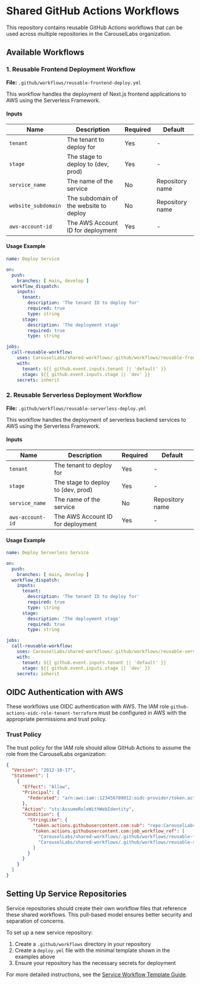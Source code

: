 # Shared GitHub Actions Workflows

This repository contains reusable GitHub Actions workflows that can be used across multiple repositories in the CarouselLabs organization.

## Available Workflows

### 1. Reusable Frontend Deployment Workflow

**File:** `.github/workflows/reusable-frontend-deploy.yml`

This workflow handles the deployment of Next.js frontend applications to AWS using the Serverless Framework.

#### Inputs

| Name | Description | Required | Default |
|------|-------------|----------|---------|
| `tenant` | The tenant to deploy for | Yes | - |
| `stage` | The stage to deploy to (dev, prod) | Yes | - |
| `service_name` | The name of the service | No | Repository name |
| `website_subdomain` | The subdomain of the website to deploy | No | Repository name |
| `aws-account-id` | The AWS Account ID for deployment | Yes | - |

#### Usage Example

```yaml
name: Deploy Service

on:
  push:
    branches: [ main, develop ]
  workflow_dispatch:
    inputs:
      tenant:
        description: 'The tenant ID to deploy for'
        required: true
        type: string
      stage:
        description: 'The deployment stage'
        required: true
        type: string

jobs:
  call-reusable-workflow:
    uses: CarouselLabs/shared-workflows/.github/workflows/reusable-frontend-deploy.yml@main
    with:
      tenant: ${{ github.event.inputs.tenant || 'default' }}
      stage: ${{ github.event.inputs.stage || 'dev' }}
    secrets: inherit
```

### 2. Reusable Serverless Deployment Workflow

**File:** `.github/workflows/reusable-serverless-deploy.yml`

This workflow handles the deployment of serverless backend services to AWS using the Serverless Framework.

#### Inputs

| Name | Description | Required | Default |
|------|-------------|----------|---------|
| `tenant` | The tenant to deploy for | Yes | - |
| `stage` | The stage to deploy to (dev, prod) | Yes | - |
| `service_name` | The name of the service | No | Repository name |
| `aws-account-id` | The AWS Account ID for deployment | Yes | - |

#### Usage Example

```yaml
name: Deploy Serverless Service

on:
  push:
    branches: [ main, develop ]
  workflow_dispatch:
    inputs:
      tenant:
        description: 'The tenant ID to deploy for'
        required: true
        type: string
      stage:
        description: 'The deployment stage'
        required: true
        type: string

jobs:
  call-reusable-workflow:
    uses: CarouselLabs/shared-workflows/.github/workflows/reusable-serverless-deploy.yml@main
    with:
      tenant: ${{ github.event.inputs.tenant || 'default' }}
      stage: ${{ github.event.inputs.stage || 'dev' }}
    secrets: inherit
```

## OIDC Authentication with AWS

These workflows use OIDC authentication with AWS. The IAM role `github-actions-oidc-role-tenant-terraform` must be configured in AWS with the appropriate permissions and trust policy.

### Trust Policy

The trust policy for the IAM role should allow GitHub Actions to assume the role from the CarouselLabs organization:

```json
{
  "Version": "2012-10-17",
  "Statement": [
    {
      "Effect": "Allow",
      "Principal": {
        "Federated": "arn:aws:iam::123456789012:oidc-provider/token.actions.githubusercontent.com"
      },
      "Action": "sts:AssumeRoleWithWebIdentity",
      "Condition": {
        "StringLike": {
          "token.actions.githubusercontent.com:sub": "repo:CarouselLabs/*:*",
          "token.actions.githubusercontent.com:job_workflow_ref": [
            "CarouselLabs/shared-workflows/.github/workflows/reusable-frontend-deploy.yml@*",
            "CarouselLabs/shared-workflows/.github/workflows/reusable-serverless-deploy.yml@*"
          ]
        }
      }
    }
  ]
}
```

## Setting Up Service Repositories

Service repositories should create their own workflow files that reference these shared workflows. This pull-based model ensures better security and separation of concerns.

To set up a new service repository:

1. Create a `.github/workflows` directory in your repository
2. Create a `deploy.yml` file with the minimal template shown in the examples above
3. Ensure your repository has the necessary secrets for deployment

For more detailed instructions, see the [Service Workflow Template Guide](../docs/guides/service_workflow_template.md). 